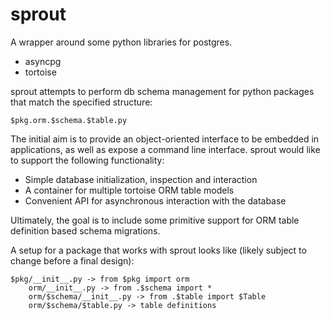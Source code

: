 # sprout


A wrapper around some python libraries for postgres.

 - asyncpg
 - tortoise

sprout attempts to perform db schema management for
python packages that match the specified structure:

`$pkg.orm.$schema.$table.py`

The initial aim is to provide an object-oriented interface
to be embedded in applications, as well as expose a
command line interface. sprout would like to support
the following functionality:

  - Simple database initialization, inspection and interaction
  - A container for multiple tortoise ORM table models
  - Convenient API for asynchronous interaction with the database

Ultimately, the goal is to include some primitive
support for ORM table definition based schema migrations.


A setup for a package that works with sprout looks like
(likely subject to change before a final design):

```
$pkg/__init__.py -> from $pkg import orm
    orm/__init__.py -> from .$schema import *
    orm/$schema/__init__.py -> from .$table import $Table
    orm/$schema/$table.py -> table definitions
```
